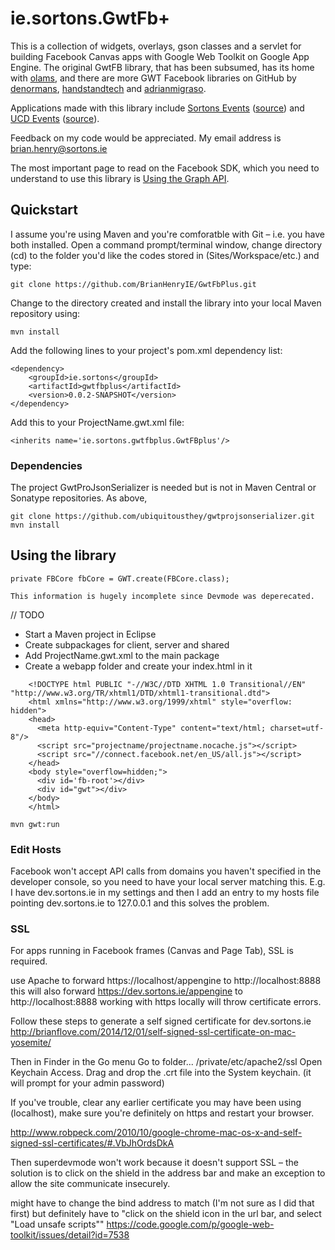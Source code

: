 # ie.sortons.GwtFb+

This is a collection of widgets, overlays, gson classes and a servlet for building Facebook Canvas apps with Google Web Toolkit on Google App Engine. 
The original GwtFB library, that has been subsumed, has its home with [olams](https://github.com/olams/GwtFB), and there are more GWT Facebook libraries on GitHub by [denormans](https://github.com/denormans/FacebookGWT), [handstandtech](https://github.com/handstandtech/Facebook-API) and [adrianmigraso](https://github.com/adrianmigraso/Facebook-ConnectJS-GWT-Port).

Applications made with this library include [Sortons Events](http://apps.facebook.com/sortonsevents/) ([source](https://github.com/BrianHenryIE/Friends--Events)) and [UCD Events](http://apps.facebook.com/ucdevents/) ([source](https://github.com/BrianHenryIE/UCD-Events)). 

Feedback on my code would be appreciated. My email address is brian.henry@sortons.ie

The most important page to read on the Facebook SDK, which you need to understand to use this library is [Using the Graph API](https://developers.facebook.com/docs/graph-api/using-graph-api/v2.4).

## Quickstart
I assume you're using Maven and you're comforatble with Git – i.e. you have both installed.  Open a command prompt/terminal window, change directory (cd) to the folder you'd like the codes stored in (Sites/Workspace/etc.) and type: 

    git clone https://github.com/BrianHenryIE/GwtFbPlus.git
Change to the directory created and install the library into your local Maven repository using:

    mvn install
Add the following lines to your project's pom.xml dependency list:

	<dependency>
		<groupId>ie.sortons</groupId>
		<artifactId>gwtfbplus</artifactId>
		<version>0.0.2-SNAPSHOT</version>
	</dependency>
Add this to your ProjectName.gwt.xml file:

    <inherits name='ie.sortons.gwtfbplus.GwtFBplus'/>

### Dependencies
The project GwtProJsonSerializer is needed but is not in Maven Central or Sonatype repositories. As above,

    git clone https://github.com/ubiquitousthey/gwtprojsonserializer.git
    mvn install

## Using the library

```private FBCore fbCore = GWT.create(FBCore.class);```


    This information is hugely incomplete since Devmode was deperecated.

// TODO

* Start a Maven project in Eclipse
* Create subpackages for client, server and shared
* Add ProjectName.gwt.xml to the main package
* Create a webapp folder and create your index.html in it

```
    <!DOCTYPE html PUBLIC "-//W3C//DTD XHTML 1.0 Transitional//EN" "http://www.w3.org/TR/xhtml1/DTD/xhtml1-transitional.dtd"> 
    <html xmlns="http://www.w3.org/1999/xhtml" style="overflow: hidden"> 
    <head> 
      <meta http-equiv="Content-Type" content="text/html; charset=utf-8"/> 
      <script src="projectname/projectname.nocache.js"></script> 
      <script src="//connect.facebook.net/en_US/all.js"></script> 
    </head> 
    <body style="overflow=hidden;"> 
      <div id='fb-root'></div> 
      <div id="gwt"></div> 
    </body> 
    </html>
```
    mvn gwt:run
 
### Edit Hosts

Facebook won't accept API calls from domains you haven't specified in the developer console, so you need to have your local server matching this. E.g. I have dev.sortons.ie in my settings and then I add an entry to my hosts file pointing dev.sortons.ie to 127.0.0.1 and this solves the problem.


### SSL
For apps running in Facebook frames (Canvas and Page Tab), SSL is required. 

use Apache to forward https://localhost/appengine to http://localhost:8888
this will also forward https://dev.sortons.ie/appengine to http://localhost:8888
working with https locally will throw certificate errors. 

Follow these steps to generate a self signed certificate for dev.sortons.ie 
http://brianflove.com/2014/12/01/self-signed-ssl-certificate-on-mac-yosemite/

Then in Finder in the Go menu Go to folder... /private/etc/apache2/ssl
Open Keychain Access.
Drag and drop the .crt file into the System keychain. (it will prompt for your admin password)

If you've trouble, clear any earlier certificate you may have been using (localhost), make sure you're definitely on https and restart your browser.   

http://www.robpeck.com/2010/10/google-chrome-mac-os-x-and-self-signed-ssl-certificates/#.VbJhOrdsDkA

Then superdevmode won't work because it doesn't support SSL – the solution is to click on the shield in the address bar and make an exception to allow the site communicate insecurely.

might have to change the bind address to match (I'm not sure as I did that first)
but definitely have to "click on the shield icon in the url bar, and select "Load unsafe scripts""
https://code.google.com/p/google-web-toolkit/issues/detail?id=7538
